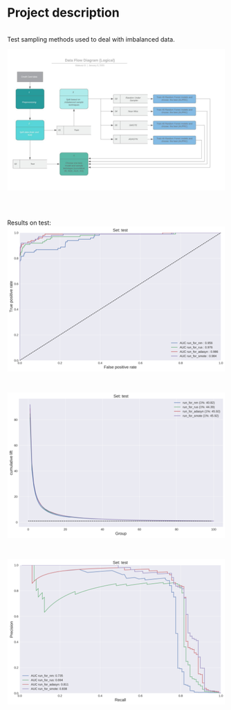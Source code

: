 # Project description
</br>
Test sampling methods used to deal with imbalanced data.
</br>

![alt text](https://github.com/mateusz-g94/DS-Fraud-detection/blob/master/data_flow.jpeg)

</br></br>

Results on test:
![alt text](https://github.com/mateusz-g94/DS-Fraud-detection/blob/master/grp/roc_set_test.png)

</br>

![alt text](https://github.com/mateusz-g94/DS-Fraud-detection/blob/master/grp/lift_cum_set_test.png)

</br>

![alt text](https://github.com/mateusz-g94/DS-Fraud-detection/blob/master/grp/prc_set_test.png)
